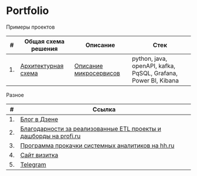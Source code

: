 # Portfolio
Примеры проектов


| #    | Общая схема решения               | Описание                                                     | Стек                                                         |
| ---- | ------------------------------------------------------------ | ------------------------------------------------------------ | ------------------------------------------------------------ |
| 1.   | [Архитектурная схема](https://github.com/is1917/Portfolio/blob/main/Payment%20System.png)| [Описание микросервисов](https://github.com/is1917/Portfolio/blob/main/Payment.md) | python, java, openAPI, kafka, PqSQL, Grafana, Power BI, Kibana   |



Разное

| #    | Ссылка               | 
| ---- | ------------------------------------------------------------ | 
| 1.   | [Блог в Дзене](https://dzen.ru/itsolovev)|
| 2.   | [Благодарности за реализованные ETL проекты и дашборды на profi.ru](https://nnov.profi.ru/profile/SolovevIA28/)|
| 3.   | [Программа прокачки системных аналитиков на hh.ru](https://hh.ru/mentors/6197/)|
| 4.   | [Сайт визитка](http://schoolsys.ru.tilda.ws/)|
| 5.   | [Telegram](https://t.me/iaSolovev)|
